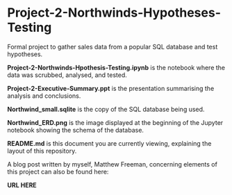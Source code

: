 # Project-2-Northwinds-Hypotheses-Testing

Formal project to gather sales data from a popular SQL database and test hypotheses.


**Project-2-Northwinds-Hpothesis-Testing.ipynb** is the notebook where the data was scrubbed, analysed, and tested.

**Project-2-Executive-Summary.ppt** is the presentation summarising the analysis and conclusions.

**Northwind_small.sqlite** is the copy of the SQL database being used.

**Northwind_ERD.png** is the image displayed at the beginning of the Jupyter notebook showing the schema of the database.

**README.md** is this document you are currently viewing, explaining the layout of this repository.


A blog post written by myself, Matthew Freeman, concerning elements of this project can also be found here:

**URL HERE**